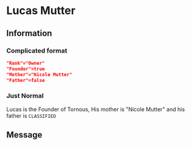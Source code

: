 # Lucas Mutter
## Information
### Complicated format
```JSON
"Rank"="Owner"
"Founder"=true
"Mother"="Nicole Mutter"
"Father"=false
```
### Just Normal
Lucas is the Founder of Tornous, His mother is "Nicole Mutter" and his father is `CLASSIFIED`
## Message
